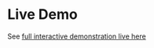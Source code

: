 # Live Demo

See [full interactive demonstration live here](https://weizman.github.io/securely/demo)
